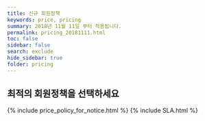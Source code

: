 ```yaml
---
title: 신규 회원정책
keywords: price, pricing
summary: 2018년 11월 11일 부터 적용됩니다.
permalink: pricing_20181111.html
toc: false
sidebar: false
search: exclude
hide_sidebar: true
folder: pricing
---
```


## 최적의 회원정책을 선택하세요

{% include price_policy_for_notice.html %}
{% include SLA.html %}